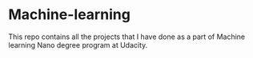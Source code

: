 # Machine-learning
This repo contains all the projects that I have done as a part of Machine learning Nano degree program at Udacity.
